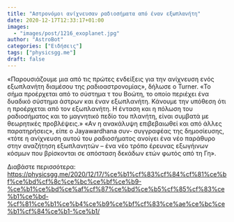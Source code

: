 ```yaml
---
title: "Αστρονόμοι ανίχνευσαν ραδιοσήματα από έναν εξωπλανήτη"
date: 2020-12-17T12:33:17+01:00
images:
  - "images/post/1216_exoplanet.jpg"
author: "AstroBot"
categories: ["Ειδήσεις"]
tags: ["physicsgg.me"]
draft: false
---
```


«Παρουσιάζουμε μια από τις πρώτες ενδείξεις για την ανίχνευση ενός εξωπλανήτη διαμέσου της ραδιοαστρονομίας», δήλωσε ο Turner. «Το σήμα προέρχεται από το σύστημα τ του Βοώτη, το οποίο περιέχει ένα δυαδικό σύστημα άστρων και έναν εξωπλανήτη. Κάνουμε την υπόθεση ότι η προέρχεται από τον εξωπλανήτη. Η ένταση και η πόλωση του ραδιοσήματος και το μαγνητικό πεδίο του πλανήτη, είναι συμβατά με θεωρητικές προβλέψεις.»
«Aν η ανακάλυψη επιβεβαιωθεί και από άλλες παρατηρήσεις», είπε ο Jayawardhana συν- συγγραφέας της δημοσίευσης, «τότε η ανίχνευση αυτού του ραδιοσήματος ανοίγει ένα νέο παράθυρο στην αναζήτηση εξωπλανητών – ένα νέο τρόπο έρευνας εξωγήινων κόσμων που βρίσκονται σε απόσταση δεκάδων ετών φωτός από τη Γη».

Διαβάστε περισσότερα: https://physicsgg.me/2020/12/17/%ce%b1%cf%83%cf%84%cf%81%ce%bf%ce%bd%cf%8c%ce%bc%ce%bf%ce%b9-%ce%b1%ce%bd%ce%af%cf%87%ce%bd%ce%b5%cf%85%cf%83%ce%b1%ce%bd-%cf%81%ce%b1%ce%b4%ce%b9%ce%bf%cf%83%ce%ae%ce%bc%ce%b1%cf%84%ce%b1-%ce%b1/
